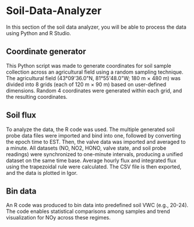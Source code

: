 # Soil-Data-Analyzer
In this section of the soil data analyzer, you will be able to process the data using Python and R Studio.

## Coordinate generator 
This Python script was made to generate coordinates for soil sample collection across an agricultural field using a random sampling technique. The agricultural field (43°09'36.0"N, 81°55'48.0"W; 180 m × 480 m) was divided into 8 grids (each of 120 m × 90 m) based on user-defined dimensions. Random 4 coordinates were generated within each grid, and the resulting coordinates.

## Soil flux
To analyze the data, the R code was used. The multiple generated soil probe data files were imported and bind into one, followed by converting the epoch time to EST. Then, the valve data was imported and averaged to a minute. All datasets (NO, NO2, HONO, valve state, and soil probe readings) were synchronized to one-minute intervals, producing a unified dataset on the same time base. Average hourly flux and integrated flux using the trapezoidal rule were calculated. The CSV file is then exported, and the data is plotted in Igor. 

## Bin data
An R code was produced to bin data into predefined soil VWC (e.g., 20-24). The code enables statistical comparisons among samples and trend visualization for NOy across these regimes. 


